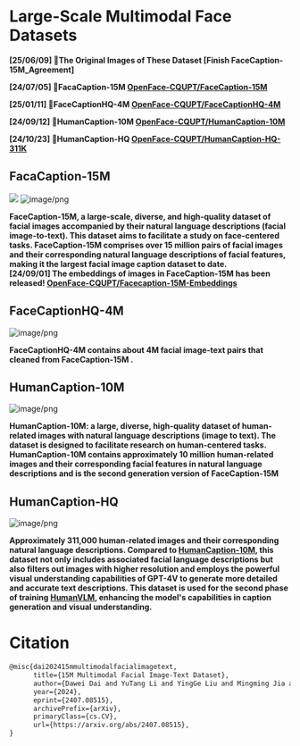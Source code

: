 # Large-Scale Multimodal Face Datasets

**[25/06/09] 🤗The Original Images of These Dataset [Finish FaceCaption-15M_Agreement]**

**[24/07/05] 🤗FacaCaption-15M [OpenFace-CQUPT/FaceCaption-15M](https://huggingface.co/datasets/OpenFace-CQUPT/FaceCaption-15M)**

**[25/01/11] 🤗FaceCaptionHQ-4M [OpenFace-CQUPT/FaceCaptionHQ-4M](https://huggingface.co/datasets/OpenFace-CQUPT/FaceCaptionHQ-4M)**

**[24/09/12] 🤗HumanCaption-10M [OpenFace-CQUPT/HumanCaption-10M](https://huggingface.co/datasets/OpenFace-CQUPT/HumanCaption-10M)**

**[24/10/23] 🤗HumanCaption-HQ [OpenFace-CQUPT/HumanCaption-HQ-311K](https://huggingface.co/datasets/OpenFace-CQUPT/HumanCaption-HQ-311K)**

## FacaCaption-15M
![](https://camo.githubusercontent.com/9f19143c491fa808f3867162e3fb5fb22f7a935a5bc564e1dcadb0cf82420f39/68747470733a2f2f696d672e797574616e676c692e6e65742f696d672f3230323430333138313030363938312e706e67)
![image/png](https://cdn-uploads.huggingface.co/production/uploads/64259db7d3e6fdf87e4792d0/ZG8-YO8kNbzl9JQUFTwu9.png)

**FaceCaption-15M, a large-scale, diverse, and high-quality dataset of facial images accompanied by their natural language descriptions (facial image-to-text). This dataset aims to facilitate a study on face-centered tasks. FaceCaption-15M comprises over 15 million pairs of facial images and their corresponding natural language descriptions of facial features, making it the largest facial image caption dataset to date.**  
**[24/09/01] The embeddings of images in FaceCaption-15M has been released! [OpenFace-CQUPT/Facecaption-15M-Embeddings](https://huggingface.co/datasets/OpenFace-CQUPT/Facecaption-15M-Embeddings)**

## FaceCaptionHQ-4M

![image/png](https://github.com/user-attachments/assets/f9dae818-b024-4394-a40f-1663e39ec042)


**FaceCaptionHQ-4M contains about 4M facial image-text pairs that cleaned from FaceCaption-15M .** 

## HumanCaption-10M
![image/png](https://cdn-uploads.huggingface.co/production/uploads/64259db7d3e6fdf87e4792d0/r-EveWy-R7akMI6QvpXrH.png)

**HumanCaption-10M: a large, diverse, high-quality dataset of human-related images with natural language descriptions (image to text). The dataset is designed to facilitate research on human-centered tasks. HumanCaption-10M contains approximately 10 million human-related images and their corresponding facial features in natural language descriptions and is the second generation version of FaceCaption-15M**

## HumanCaption-HQ
![image/png](https://cdn-uploads.huggingface.co/production/uploads/64259db7d3e6fdf87e4792d0/osZR_jWkMehWZUHx9meRi.png)

**Approximately 311,000 human-related images and their corresponding natural language descriptions.
Compared to [HumanCaption-10M](https://huggingface.co/datasets/OpenFace-CQUPT/HumanCaption-10M), this dataset not only includes associated facial language descriptions but also filters out images with higher resolution and employs the powerful visual understanding capabilities of GPT-4V to generate more detailed and accurate text descriptions.
This dataset is used for the second phase of training [HumanVLM](https://huggingface.co/OpenFace-CQUPT/Human_LLaVA), enhancing the model's capabilities in caption generation and visual understanding.**

# Citation
```tex
@misc{dai202415mmultimodalfacialimagetext,
      title={15M Multimodal Facial Image-Text Dataset}, 
      author={Dawei Dai and YuTang Li and YingGe Liu and Mingming Jia and Zhang YuanHui and Guoyin Wang},
      year={2024},
      eprint={2407.08515},
      archivePrefix={arXiv},
      primaryClass={cs.CV},
      url={https://arxiv.org/abs/2407.08515}, 
}
```
